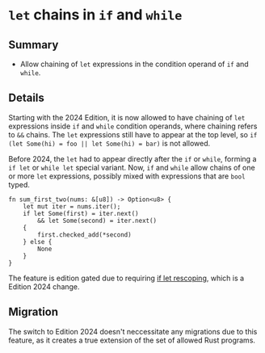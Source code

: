 # `let` chains in `if` and `while`

## Summary

- Allow chaining of `let` expressions in the condition operand of `if` and `while`.

## Details

Starting with the 2024 Edition, it is now allowed to have chaining of `let` expressions inside `if` and `while` condition operands,
where chaining refers to `&&` chains. The `let` expressions still have to appear at the top level,
so `if (let Some(hi) = foo || let Some(hi) = bar)` is not allowed.

Before 2024, the `let` had to appear directly after the `if` or `while`, forming a `if let` or `while let` special variant.
Now, `if` and `while` allow chains of one or more `let` expressions, possibly mixed with expressions that are `bool` typed.

```rust,edition2024
fn sum_first_two(nums: &[u8]) -> Option<u8> {
    let mut iter = nums.iter();
    if let Some(first) = iter.next()
        && let Some(second) = iter.next()
    {
        first.checked_add(*second)
    } else {
        None
    }
}
```

The feature is edition gated due to requiring [if let rescoping], which is a Edition 2024 change.

## Migration

The switch to Edition 2024 doesn't neccessitate any migrations due to this feature,
as it creates a true extension of the set of allowed Rust programs.

[if let rescoping]: temporary-if-let-scope.html
